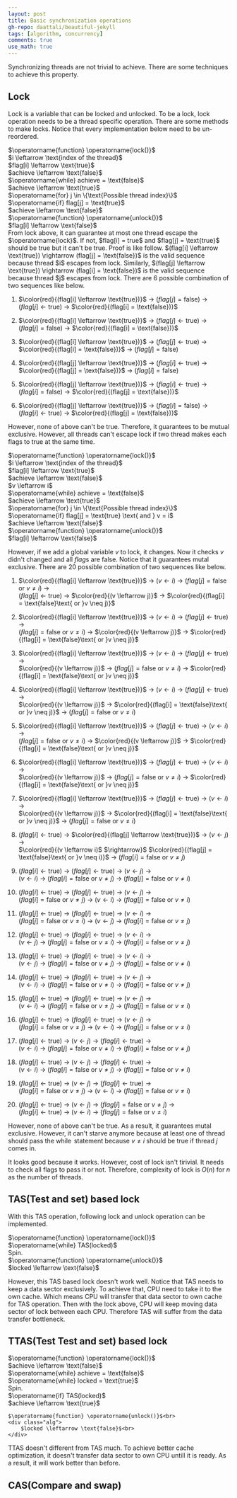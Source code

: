 ```yaml
---
layout: post
title: Basic synchronization operations
gh-repo: daattali/beautiful-jekyll
tags: [algorithm, concurrency]
comments: true
use_math: true
---
```


Synchronizing threads are not trivial to achieve.
There are some techniques to achieve this property.

## Lock
Lock is a variable that can be locked and unlocked.
To be a lock, lock operation needs to be a thread specific operation.
There are some methods to make locks.
Notice that every implementation below need to be un-reordered.

<div class="alg">
    $\operatorname{function} \operatorname{lock()}$<br>
    <div class="alg">
        $i \leftarrow \text{index of the thread}$<br>
        $flag[i] \leftarrow \text{true}$<br>
        $achieve \leftarrow \text{false}$<br>
        $\operatorname{while} achieve = \text{false}$<br>
        <div class="alg">
            $achieve \leftarrow \text{true}$<br>
            $\operatorname{for} j \in \{\text{Possible thread index}\}$<br>
            <div class="alg">
                $\operatorname{if} flag[j] = \text{true}$
                <div class="alg">
                    $achieve \leftarrow \text{false}$
                </div>
            </div>
        </div>
    </div>
    $\operatorname{function} \operatorname{unlock()}$<br>
    <div class="alg">
        $flag[i] \leftarrow \text{false}$<br>
    </div>
</div>
From lock above, it can guarantee at most one thread escape the $\operatorname{lock}$.
If not, $flag[i] = true$ and $flag[j] = \text{true}$ should be true but it can't be true.
Proof is like follow.
$(flag[i] \leftarrow \text{true}) \rightarrow (flag[j] = \text{false})$ is the valid sequence because thread $i$ escapes from lock.
Similarly, $(flag[j] \leftarrow \text{true}) \rightarrow (flag[i] = \text{false})$ is the valid sequence because thread $j$ escapes from lock.
There are 6 possible combination of two sequences like below.

1. $\color{red}{(flag[i] \leftarrow \text{true})}$ $\rightarrow$ 
$(flag[j] = \text{false})$ $\rightarrow$ 
$(flag[j] \leftarrow \text{true})$ $\rightarrow$ 
$\color{red}{(flag[i] = \text{false})}$

2. $\color{red}{(flag[i] \leftarrow \text{true})}$ $\rightarrow$ 
$(flag[j] \leftarrow \text{true})$ $\rightarrow$ 
$(flag[j] = \text{false})$ $\rightarrow$ 
$\color{red}{(flag[i] = \text{false})}$

3. $\color{red}{(flag[i] \leftarrow \text{true})}$ $\rightarrow$
$(flag[j] \leftarrow \text{true})$ $\rightarrow$ 
$\color{red}{(flag[i] = \text{false})}$ $\rightarrow$ 
$(flag[j] = \text{false})$

4. $\color{red}{(flag[j] \leftarrow \text{true})}$ $\rightarrow$ 
$(flag[i] \leftarrow \text{true})$ $\rightarrow$ 
$\color{red}{(flag[j] = \text{false})}$ $\rightarrow$ 
$(flag[i] = \text{false})$

5. $\color{red}{(flag[j] \leftarrow \text{true})}$ $\rightarrow$ 
$(flag[i] \leftarrow \text{true})$ $\rightarrow$ 
$(flag[i] = \text{false})$ $\rightarrow$ 
$\color{red}{(flag[j] = \text{false})}$

6. $\color{red}{(flag[j] \leftarrow \text{true})}$ $\rightarrow$ 
$(flag[i] = \text{false})$ $\rightarrow$ 
$(flag[i] \leftarrow \text{true})$ $\rightarrow$ 
$\color{red}{(flag[j] = \text{false})}$

However, none of above can't be true.
Therefore, it guarantees to be mutual exclusive.
However, all threads can't escape lock if two thread makes each flags to $\text{true}$ at the same time.

<div class="alg">
    $\operatorname{function} \operatorname{lock()}$<br>
    <div class="alg">
        $i \leftarrow \text{index of the thread}$<br>
        $flag[i] \leftarrow \text{true}$<br>
        $achieve \leftarrow \text{false}$<br>
        $v \leftarrow i$<br>
        $\operatorname{while} achieve = \text{false}$<br>
        <div class="alg">
            $achieve \leftarrow \text{true}$<br>
            $\operatorname{for} j \in \{\text{Possible thread index}\}$<br>
            <div class="alg">
                $\operatorname{if} flag[j] = \text{true} \text{ and } v = i$
                <div class="alg">
                    $achieve \leftarrow \text{false}$
                </div>
            </div>
        </div>
    </div>
    $\operatorname{function} \operatorname{unlock()}$<br>
    <div class="alg">
        $flag[i] \leftarrow \text{false}$<br>
    </div>
</div>

However, if we add a global variable $v$ to lock, it changes.
Now it checks $v$ didn't changed and all $flag$s are $\text{false}$.
Notice that it guarantees mutal exclusive.
There are 20 possible combination of two sequences like below.

1. $\color{red}{(flag[i] \leftarrow \text{true})}$ $\rightarrow$
$(v \leftarrow i)$ $\rightarrow$
$(flag[j] = \text{false}\text{ or }v \neq i)$ $\rightarrow$<br>
$(flag[j] \leftarrow \text{true})$ $\rightarrow$
$\color{red}{(v \leftarrow j)}$ $\rightarrow$
$\color{red}{(flag[i] = \text{false}\text{ or }v \neq j)}$

2. $\color{red}{(flag[i] \leftarrow \text{true})}$ $\rightarrow$
$(v \leftarrow i)$ $\rightarrow$
$(flag[j] \leftarrow \text{true})$ $\rightarrow$<br>
$(flag[j] = \text{false}\text{ or }v \neq i)$ $\rightarrow$
$\color{red}{(v \leftarrow j)}$ $\rightarrow$
$\color{red}{(flag[i] = \text{false}\text{ or }v \neq j)}$

3. $\color{red}{(flag[i] \leftarrow \text{true})}$ $\rightarrow$
$(v \leftarrow i)$ $\rightarrow$
$(flag[j] \leftarrow \text{true})$ $\rightarrow$<br>
$\color{red}{(v \leftarrow j)}$ $\rightarrow$
$(flag[j] = \text{false}\text{ or }v \neq i)$ $\rightarrow$
$\color{red}{(flag[i] = \text{false}\text{ or }v \neq j)}$

4. $\color{red}{(flag[i] \leftarrow \text{true})}$ $\rightarrow$
$(v \leftarrow i)$ $\rightarrow$
$(flag[j] \leftarrow \text{true})$ $\rightarrow$<br>
$\color{red}{(v \leftarrow j)}$ $\rightarrow$
$\color{red}{(flag[i] = \text{false}\text{ or }v \neq j)}$ $\rightarrow$
$(flag[j] = \text{false}\text{ or }v \neq i)$

5. $\color{red}{(flag[i] \leftarrow \text{true})}$ $\rightarrow$
$(flag[j] \leftarrow \text{true})$ $\rightarrow$
$(v \leftarrow i)$ $\rightarrow$<br>
$(flag[j] = \text{false}\text{ or }v \neq i)$ $\rightarrow$
$\color{red}{(v \leftarrow j)}$ $\rightarrow$
$\color{red}{(flag[i] = \text{false}\text{ or }v \neq j)}$

6. $\color{red}{(flag[i] \leftarrow \text{true})}$ $\rightarrow$
$(flag[j] \leftarrow \text{true})$ $\rightarrow$
$(v \leftarrow i)$ $\rightarrow$<br>
$\color{red}{(v \leftarrow j)}$ $\rightarrow$
$(flag[j] = \text{false}\text{ or }v \neq i)$ $\rightarrow$
$\color{red}{(flag[i] = \text{false}\text{ or }v \neq j)}$

7. $\color{red}{(flag[i] \leftarrow \text{true})}$ $\rightarrow$
$(flag[j] \leftarrow \text{true})$ $\rightarrow$
$(v \leftarrow i)$ $\rightarrow$<br>
$\color{red}{(v \leftarrow j)}$ $\rightarrow$
$\color{red}{(flag[i] = \text{false}\text{ or }v \neq j)}$ $\rightarrow$
$(flag[j] = \text{false}\text{ or }v \neq i)$

8. $(flag[i] \leftarrow \text{true})$ $\rightarrow$
$\color{red}{(flag[j] \leftarrow \text{true})}$ $\rightarrow$
$(v \leftarrow j)$ $\rightarrow$<br>
$\color{red}{(v \leftarrow i)$ $\rightarrow}$
$\color{red}{(flag[j] = \text{false}\text{ or }v \neq i)}$ $\rightarrow$
$(flag[i] = \text{false}\text{ or }v \neq j)$

9. $(flag[i] \leftarrow \text{true})$ $\rightarrow$
$(flag[j] \leftarrow \text{true})$ $\rightarrow$
$(v \leftarrow j)$ $\rightarrow$<br>
$(v \leftarrow i)$ $\rightarrow$
$(flag[i] = \text{false}\text{ or }v \neq j)$ $\rightarrow$
$(flag[j] = \text{false}\text{ or }v \neq i)$

10. $(flag[i] \leftarrow \text{true})$ $\rightarrow$
$(flag[j] \leftarrow \text{true})$ $\rightarrow$
$(v \leftarrow j)$ $\rightarrow$<br>
$(flag[i] = \text{false}\text{ or }v \neq j)$ $\rightarrow$
$(v \leftarrow i)$ $\rightarrow$
$(flag[j] = \text{false}\text{ or }v \neq i)$

11. $(flag[j] \leftarrow \text{true})$ $\rightarrow$
$(flag[i] \leftarrow \text{true})$ $\rightarrow$
$(v \leftarrow i)$ $\rightarrow$<br>
$(flag[j] = \text{false}\text{ or }v \neq i)$ $\rightarrow$
$(v \leftarrow j)$ $\rightarrow$
$(flag[i] = \text{false}\text{ or }v \neq j)$

12. $(flag[j] \leftarrow \text{true})$ $\rightarrow$
$(flag[i] \leftarrow \text{true})$ $\rightarrow$
$(v \leftarrow i)$ $\rightarrow$<br>
$(v \leftarrow j)$ $\rightarrow$
$(flag[j] = \text{false}\text{ or }v \neq i)$ $\rightarrow$
$(flag[i] = \text{false}\text{ or }v \neq j)$

13. $(flag[j] \leftarrow \text{true})$ $\rightarrow$
$(flag[i] \leftarrow \text{true})$ $\rightarrow$
$(v \leftarrow i)$ $\rightarrow$<br>
$(v \leftarrow j)$ $\rightarrow$
$(flag[i] = \text{false}\text{ or }v \neq j)$ $\rightarrow$
$(flag[j] = \text{false}\text{ or }v \neq i)$

14. $(flag[j] \leftarrow \text{true})$ $\rightarrow$
$(flag[i] \leftarrow \text{true})$ $\rightarrow$
$(v \leftarrow j)$ $\rightarrow$<br>
$(v \leftarrow i)$ $\rightarrow$
$(flag[j] = \text{false}\text{ or }v \neq i)$ $\rightarrow$
$(flag[i] = \text{false}\text{ or }v \neq j)$

15. $(flag[j] \leftarrow \text{true})$ $\rightarrow$
$(flag[i] \leftarrow \text{true})$ $\rightarrow$
$(v \leftarrow j)$ $\rightarrow$<br>
$(v \leftarrow i)$ $\rightarrow$
$(flag[i] = \text{false}\text{ or }v \neq j)$ $\rightarrow$
$(flag[j] = \text{false}\text{ or }v \neq i)$

16. $(flag[j] \leftarrow \text{true})$ $\rightarrow$
$(flag[i] \leftarrow \text{true})$ $\rightarrow$
$(v \leftarrow j)$ $\rightarrow$<br>
$(flag[i] = \text{false}\text{ or }v \neq j)$ $\rightarrow$
$(v \leftarrow i)$ $\rightarrow$
$(flag[j] = \text{false}\text{ or }v \neq i)$

17. $(flag[j] \leftarrow \text{true})$ $\rightarrow$
$(v \leftarrow j)$ $\rightarrow$
$(flag[i] \leftarrow \text{true})$ $\rightarrow$<br>
$(v \leftarrow i)$ $\rightarrow$
$(flag[j] = \text{false}\text{ or }v \neq i)$ $\rightarrow$
$(flag[i] = \text{false}\text{ or }v \neq j)$

18. $(flag[j] \leftarrow \text{true})$ $\rightarrow$
$(v \leftarrow j)$ $\rightarrow$
$(flag[i] \leftarrow \text{true})$ $\rightarrow$<br>
$(v \leftarrow i)$ $\rightarrow$
$(flag[i] = \text{false}\text{ or }v \neq j)$ $\rightarrow$
$(flag[j] = \text{false}\text{ or }v \neq i)$

19. $(flag[j] \leftarrow \text{true})$ $\rightarrow$
$(v \leftarrow j)$ $\rightarrow$
$(flag[i] \leftarrow \text{true})$ $\rightarrow$<br>
$(flag[i] = \text{false}\text{ or }v \neq j)$ $\rightarrow$
$(v \leftarrow i)$ $\rightarrow$
$(flag[j] = \text{false}\text{ or }v \neq i)$

20. $(flag[j] \leftarrow \text{true})$ $\rightarrow$
$(v \leftarrow j)$ $\rightarrow$
$(flag[i] = \text{false}\text{ or }v \neq j)$ $\rightarrow$<br>
$(flag[i] \leftarrow \text{true})$ $\rightarrow$
$(v \leftarrow i)$ $\rightarrow$
$(flag[j] = \text{false}\text{ or }v \neq i)$

However, none of above can't be true.
As a result, it guarantees mutal exclusive.
However, it can't starve anymore because at least one of thread should pass the $\operatorname{while}$ statement because $v \neq i$ should be true if thread $j$ comes in.

It looks good because it works.
However, cost of lock isn't tirivial.
It needs to check all flags to pass it or not.
Therefore, complexity of lock is $O(n)$ for $n$ as the number of threads. 

## TAS(Test and set) based lock

With this TAS operation, following lock and unlock operation can be implemented.

<div class="alg">
    $\operatorname{function} \operatorname{lock()}$<br>
    <div class="alg">
        $\operatorname{while} TAS(locked)$<br>
        <div class="alg">
            Spin.<br>
        </div>
    </div>
    $\operatorname{function} \operatorname{unlock()}$<br>
    <div class="alg">
        $locked \leftarrow \text{false}$<br>
    </div>
</div>

However, this TAS based lock doesn't work well.
Notice that TAS needs to keep a data sector exclusively.
To achieve that, CPU need to take it to the own cache.
Which means CPU will transfer that data sector to own cache for TAS operation.
Then with the lock above, CPU will keep moving data sector of lock between each CPU.
Therefore TAS will suffer from the data transfer bottleneck.

## TTAS(Test Test and set) based lock

<div class="alg">
    $\operatorname{function} \operatorname{lock()}$<br>
    <div class="alg">
        $achieve \leftarrow \text{false}$<br>
        $\operatorname{while} achieve = \text{false}$<br>
        <div class="alg">
            $\operatorname{while} locked = \text{true}$<br>
            <div class="alg">
                Spin.<br>
            </div>
            $\operatorname{if} TAS(locked)$<br>
            <div class="alg">
                $achieve \leftarrow \text{true}$
            </div>
        </div>
    </div>

    $\operatorname{function} \operatorname{unlock()}$<br>
    <div class="alg">
        $locked \leftarrow \text{false}$<br>
    </div>
</div>

TTAS doesn't different from TAS much.
To achieve better cache optimization, it doesn't transfer data sector to own CPU untill it is ready.
As a result, it will work better than before.

## CAS(Compare and swap)
